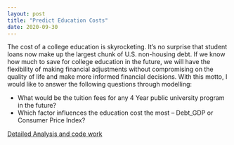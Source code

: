 ```yaml
---
layout: post
title: "Predict Education Costs"
date: 2020-09-30
---
```


The cost of a college education is skyrocketing. It’s no surprise that student loans now make up the largest chunk of U.S. non-housing debt. If we know how much to save for college education in the future, we will have the flexibility of making financial adjustments without compromising on the quality of life and make more informed financial decisions. With this motto, I would like to answer the following questions through modelling: 
<ul><li>What would be the tuition fees for any 4 Year public university program in the future?</li>
<li>Which factor influences the education cost the most – Debt_GDP or Consumer Price Index?</li></ul>

<a href="/PredictEducationCosts.html">Detailed Analysis and code work</a>
